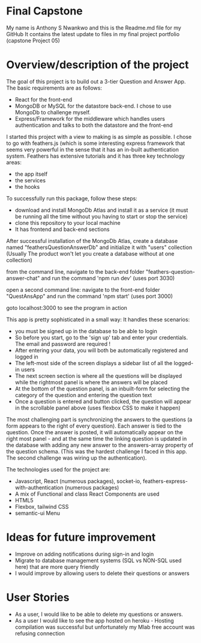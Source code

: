 
Final Capstone
==============

My name is Anthony S Nwankwo and this is the Readme.md file for my GitHub 
It contains the latest update to files in my final project portfolio (capstone Project 05)

Overview/description of the project
============================================


The goal of this project is to build out a 3-tier Question and Answer App. The basic requirements are as follows:

- React for the front-end
- MongoDB or MySQL for the datastore back-end. I chose to use MongoDb to challenge myself. 
- Express/Framework for the middleware which handles users authentication and talks to both the datastore and the front-end 

I started this project with a view to making is as simple as possible. I chose to go with feathers.js (which is some interesting express framework that 
seems very powerful in the sense that it has an in-built authentication system. Feathers has extensive tutorials and it has three key technology areas:

- the app itself
- the services
- the hooks 

 To successfully run this package, follow these steps:
 

- download and install MongoDb Atlas and install it as a service (it must be running all the time without you having to start or stop the service)
- clone this repository to your local machine 
- It has frontend and back-end sections

After successful installation of the MongoDb Atlas, create a database named "feathersQuestionAnswerDb" and initialize it with "users" collection 
(Usually The product won't let you create a database without at one collection)

from the command line, 
navigate to the back-end folder "feathers-question-answer-chat" and run the command 'npm run dev'   (uses port 3030)

open a second command line:
navigate to the front-end folder "QuestAnsApp" and run the command 'npm start'  (uses port 3000)

goto localhost:3000 to see the program in action 


This app is pretty sophisticated in a small way: It handles these scenarios:

- you must be signed up in the database to be able to login
- So before you start, go to the 'sign up' tab and enter your credentials. The email and password are required !
- After entering your data, you will both be automatically registered and logged in
- The left-most side of the screen displays a sidebar list of all the logged-in users
- The next screen section is where all the questions will be displayed while the rightmost panel is where the answers will be placed
- At the bottom of the question panel, is an inbuilt-form for selecting the category of the question and entering the question text  
- Once a question is entered and button clicked, the question will appear in the scrollable panel above (uses flexbox CSS to make it happen)

The most challenging part is synchronizing the answers to the questions (a form appears to the right of every question). Each answer is tied to the question. Once the 
answer is posted, it will automatically appear on the right most panel - and at the same time the linking question is updated in the database with adding any new answer to the answers-array 
property of the question schema. (This was the hardest challenge I faced in this app. The second challenge was wiring up the authentication). 
 

The technologies used for the project are:

* Javascript, React (numerous packages), socket-io, feathers-express-with-authentication  (numerous packages)
* A mix of Functional and class React Components are used 
* HTML5
* Flexbox, tailwind  CSS
* semantic-ui Menu 



Ideas for future improvement
============================

-	Improve on adding notifications during sign-in and login  	
-	Migrate to database management systems (SQL vs NON-SQL used here) that are more query friendly   
-   I would improve by allowing users to delete their questions or answers



User Stories
============

-   As a user, I would like to be able to delete my questions or answers.  
-   As a user I would like to see the app hosted on heroku - Hosting compilation was successful but unfortunately my Mlab free account was refusing connection    
    
 
